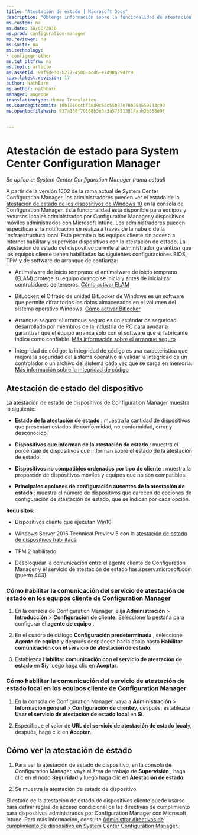 ```yaml
---
title: "Atestación de estado | Microsoft Docs"
description: "Obtenga información sobre la funcionalidad de atestación de estado de dispositivos que puede verse en la consola de Configuration Manager."
ms.custom: na
ms.date: 10/06/2016
ms.prod: configuration-manager
ms.reviewer: na
ms.suite: na
ms.technology:
- configmgr-other
ms.tgt_pltfrm: na
ms.topic: article
ms.assetid: 91f9de33-b277-4500-acd6-e7d90a2947c9
caps.latest.revision: 17
author: NathBarn
ms.author: nathbarn
manager: angrobe
translationtype: Human Translation
ms.sourcegitcommit: 10b1010ccbf3889c58c55b87e70b354559243c90
ms.openlocfilehash: 937a168f79168b3e3a3a578513814abb2b368d9f


---
```

# <a name="health-attestation-for-system-center-configuration-manager"></a>Atestación de estado para System Center Configuration Manager

*Se aplica a: System Center Configuration Manager (rama actual)*

A partir de la versión 1602 de la rama actual de System Center Configuration Manager, los administradores pueden ver el estado de la [atestación de estado de los dispositivos de Windows 10](https://technet.microsoft.com/library/mt592023.aspx) en la consola de Configuration Manager.  Esta funcionalidad está disponible para equipos y recursos locales administrados por Configuration Manager y dispositivos móviles administrados con Microsoft Intune. Los administradores pueden especificar si la notificación se realiza a través de la nube o de la insfraestructura local. Esto permite a los equipos cliente sin acceso a Internet habilitar y supervisar dispositivos con la atestación de estado. La atestación de estado del dispositivo permite al administrador garantizar que los equipos cliente tienen habilitadas las siguientes configuraciones BIOS, TPM y de software de arranque de confianza:  

-   Antimalware de inicio temprano: el antimalware de inicio temprano (ELAM) protege su equipo cuando se inicia y antes de inicializar controladores de terceros. [Cómo activar ELAM](https://gallery.technet.microsoft.com/How-to-turn-on-Early-84552ec5)  

-   BitLocker: el Cifrado de unidad BitLocker de Windows es un software que permite cifrar todos los datos almacenados en el volumen del sistema operativo Windows.  [Cómo activar Bitlocker](https://gallery.technet.microsoft.com/How-to-turn-on-BitLocker-34294d3d)  

-   Arranque seguro: el arranque seguro es un estándar de seguridad desarrollado por miembros de la industria de PC para ayudar a garantizar que el equipo arranca solo con el software que el fabricante indica como confiable. [Más información sobre el arranque seguro](https://technet.microsoft.com/library/hh824987.aspx)  

-   Integridad de código: la integridad de código es una característica que mejora la seguridad del sistema operativo al validar la integridad de un controlador o un archivo del sistema cada vez que se carga en memoria. [Más información sobre la integridad de código](https://technet.microsoft.com/library/dd348642.aspx)  



##  <a name="device-health-attestation"></a>Atestación de estado del dispositivo  
 La atestación de estado de dispositivos de Configuration Manager muestra lo siguiente:  

-   **Estado de la atestación de estado** : muestra la cantidad de dispositivos que presentan estados de conformidad, no conformidad, error y desconocido.  

-   **Dispositivos que informan de la atestación de estado** : muestra el porcentaje de dispositivos que informan sobre el estado de la atestación de estado.  

-   **Dispositivos no compatibles ordenados por tipo de cliente** : muestra la proporción de dispositivos móviles y equipos que no son compatibles.  

-   **Principales opciones de configuración ausentes de la atestación de estado** : muestra el número de dispositivos que carecen de opciones de configuración de atestación de estado, que se indican por cada opción.  

 **Requisitos:**  

-   Dispositivos cliente que ejecutan Win10  

-   Windows Server 2016 Technical Preview 5 con la [atestación de estado de dispositivos habilitada](https://technet.microsoft.com/windows-server-docs/security/device-health-attestation)

-    TPM 2 habilitado  

-   Desbloquear la comunicación entre el agente cliente de Configuration Manager y el servicio de atestación de estado has.spserv.microsoft.com (puerto 443)

### <a name="how-to-enable-health-attestation-service-communication-on-configuration-manager-client-computers"></a>Cómo habilitar la comunicación del servicio de atestación de estado en los equipos cliente de Configuration Manager  

1.  En la consola de Configuration Manager, elija **Administración** > **Introducción** > **Configuración de cliente**.  Seleccione la pestaña para configurar el **agente de equipo** .  

2.  En el cuadro de diálogo **Configuración predeterminada** , seleccione **Agente de equipo** y después desplácese hacia abajo hasta **Habilitar comunicación con el servicio de atestación de estado**.  

3.  Establezca **Habilitar comunicación con el servicio de atestación de estado** en **Sí**y luego haga clic en **Aceptar**.  

### <a name="how-to-enable-on-premises-health-attestation-service-communication-on-configuration-manager-client-computers"></a>Cómo habilitar la comunicación del servicio de atestación de estado local en los equipos cliente de Configuration Manager


1. En la consola de Configuration Manager, vaya a **Administración** > **Información general** > **Configuración de cliente**y, después, establezca **Usar el servicio de atestación de estado local** en **Sí**.


2. Especifique el valor de **URL del servicio de atestación de estado local**y, después, haga clic en **Aceptar**.

## <a name="how-to-view-health-attestation"></a>Cómo ver la atestación de estado  


1.  Para ver la atestación de estado de dispositivo, en la consola de Configuration Manager, vaya al área de trabajo de **Supervisión** , haga clic en el nodo **Seguridad** y luego haga clic en **Atestación de estado**.  

2.  Se muestra la atestación de estado de dispositivo.  

 El estado de la atestación de estado de dispositivos cliente puede usarse para definir reglas de acceso condicional de las directivas de cumplimiento para dispositivos administrados por Configuration Manager con Microsoft Intune. Para más información, consulte [Administrar directivas de cumplimiento de dispositivo en System Center Configuration Manager](/sccm/protect/deploy-use/device-compliance-policies).  



<!--HONumber=Dec16_HO3-->


